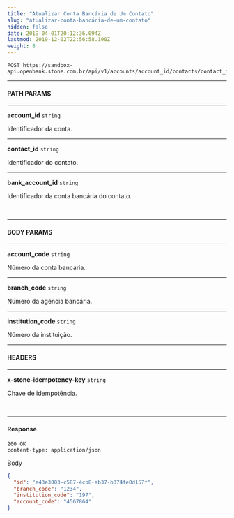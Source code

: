```yaml
---
title: "Atualizar Conta Bancária de Um Contato"
slug: "atualizar-conta-bancária-de-um-contato"
hidden: false
date: 2019-04-01T20:12:36.094Z
lastmod: 2019-12-02T22:56:58.190Z
weight: 8
---
```


```http
POST https://sandbox-api.openbank.stone.com.br/api/v1/accounts/account_id/contacts/contact_id/bank_accounts/bank_account_id
```

---

#### **PATH PARAMS**

---

**account_id**  `string`

Identificador da conta.

---

**contact_id**  `string`

Identificador do contato.

---

**bank_account_id**  `string`

Identificador da conta bancária do contato.

<br>

---

#### **BODY PARAMS**

---

**account_code**  `string`

Número da conta bancária.

---

**branch_code**  `string`

Número da agência bancária.

---

**institution_code**  `string`

Número da instituição.

---

#### **HEADERS**

---

**x-stone-idempotency-key**  `string`

Chave de idempotência.

<br>

---

#### **Response**

```http
200 OK
content-type: application/json
```
Body
```JSON
{
  "id": "e43e3003-c587-4cb8-ab37-b374fe0d157f",
  "branch_code": "1234",
  "institution_code": "197",
  "account_code": "4567864"
}
```
